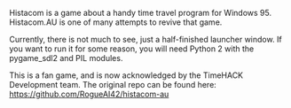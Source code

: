 Histacom is a game about a handy time travel program for Windows 95.
Histacom.AU is one of many attempts to revive that game.

Currently, there is not much to see, just a half-finished launcher
window. If you want to run it for some reason, you will need Python 2
with the pygame_sdl2 and PIL modules.

This is a fan game, and is now acknowledged by the TimeHACK Development team. The original repo can be found here:
https://github.com/RogueAI42/histacom-au
